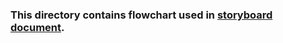 ### This directory contains flowchart used in [storyboard document](https://github.com/virtual-labs/ph3-exp-template/blob/main/storyboard/README.md).

